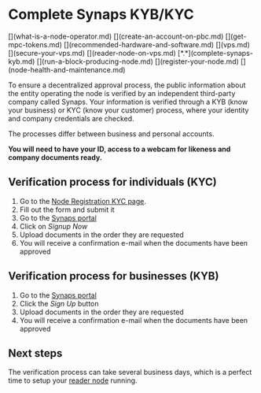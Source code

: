 # Complete Synaps KYB/KYC
<div class="dot-navigation" markdown>
   [](what-is-a-node-operator.md)
   [](create-an-account-on-pbc.md)
   [](get-mpc-tokens.md)
   [](recommended-hardware-and-software.md)
   [](vps.md)
   [](secure-your-vps.md)
   [](reader-node-on-vps.md)
   [*.*](complete-synaps-kyb.md)
   [](run-a-block-producing-node.md)
   [](register-your-node.md)
   [](node-health-and-maintenance.md)
</div>

To ensure a decentralized approval process, the public information about the entity operating the node is verified by an independent third-party company called Synaps.
Your information is verified through a KYB (know your business) or KYC (know your customer) process, where your identity and company credentials are checked.

The processes differ between business and personal accounts.

**You will need to have your ID, access to a webcam for likeness and company documents ready.**


## Verification process for individuals (KYC)

1. Go to the [Node Registration KYC page](https://browser.partisiablockchain.com/node-registration).
1. Fill out the form and submit it
1. Go to the [Synaps portal](https://partisiablockchain-kyc.synaps.me/)        
1. Click on *Signup Now*    
1. Upload documents in the order they are requested    
1. You will receive a confirmation e-mail when the documents have been approved    

## Verification process for businesses (KYB)

1. Go to the [Synaps portal](https://partisiablockchain.synaps.me/)
1. Click the *Sign Up* button
1. Upload documents in the order they are requested  
1. You will receive a confirmation e-mail when the documents have been approved  

## Next steps

The verification process can take several business days, which is a perfect time to setup your [reader node](reader-node-on-vps.md) running.
